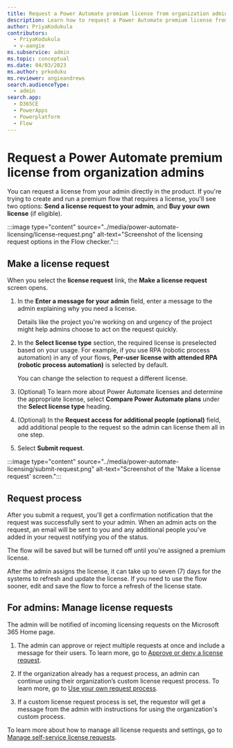 ```yaml
---
title: Request a Power Automate premium license from organization admins
description: Learn how to request a Power Automate premium license from an admin.
author: PriyaKodukula
contributors:
  - PriyaKodukula
  - v-aangie
ms.subservice: admin
ms.topic: conceptual
ms.date: 04/03/2023
ms.author: prkoduku
ms.reviewer: angieandrews
search.audienceType: 
  - admin
search.app:
  - D365CE
  - PowerApps
  - Powerplatform
  - Flow
---
```


# Request a Power Automate premium license from organization admins

You can request a license from your admin directly in the product. If you're trying to create and run a premium flow that requires a license, you'll see two options: **Send a license request to your admin**, and **Buy your own license** (if eligible).  

:::image type="content" source="../media/power-automate-licensing/license-request.png" alt-text="Screenshot of the licensing request options in the Flow checker.":::

## Make a license request

When you select the **license request** link, the **Make a license request** screen opens.

1. In the **Enter a message for your admin** field, enter a message to the admin explaining why you need a license. 

    Details like the project you're working on and urgency of the project might help admins choose to act on the request quickly.  

1. In the **Select license type** section, the required license is preselected based on your usage. For example, if you use RPA (robotic process automation) in any of your flows, **Per-user license with attended RPA (robotic process automation)** is selected by default.

    You can change the selection to request a different license.

1. (Optional) To learn more about Power Automate licenses and determine the appropriate license, select **Compare Power Automate plans** under the **Select license type** heading.

1. (Optional) In the **Request access for additional people (optional)** field, add additional people to the request so the admin can license them all in one step.  

1. Select **Submit request**.

:::image type="content" source="../media/power-automate-licensing/submit-request.png" alt-text="Screenshot of the 'Make a license request' screen.":::

## Request process

After you submit a request, you'll get a confirmation notification that the request was successfully sent to your admin. When an admin acts on the request, an email will be sent to you and any additional people you've added in your request notifying you of the status.  

The flow will be saved but will be turned off until you're assigned a premium license.

After the admin assigns the license, it can take up to seven (7) days for the systems to refresh and update the license. If you need to use the flow sooner, edit and save the flow to force a refresh of the license state.  

## For admins: Manage license requests

The admin will be notified of incoming licensing requests on the Microsoft 365 Home page.

1. The admin can approve or reject multiple requests at once and include a message for their users. To learn more, go to [Approve or deny a license request](/microsoft-365/commerce/licenses/manage-license-requests?view=o365-worldwide#approve-or-deny-a-license-request).

1. If the organization already has a request process, an admin can continue using their organization’s custom license request process. To learn more, go to [Use your own request process](/microsoft-365/commerce/licenses/manage-license-requests?view=o365-worldwide#use-your-own-request-process).

1. If a custom license request process is set, the requestor will get a message from the admin with instructions for using the organization's custom process.  

To learn more about how to manage all license requests and settings, go to [Manage self-service license requests](/microsoft-365/commerce/licenses/manage-license-requests?view=o365-worldwide).

 